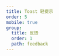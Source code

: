 ```yaml
---
title: Toast 轻提示
order: 5
mobile: true
group:
  title: 反馈
  order: 1
  path: feedback
---
```


<code src="../demo/Toast.tsx"></code>
<API src="../src/Toast.tsx"></API>
